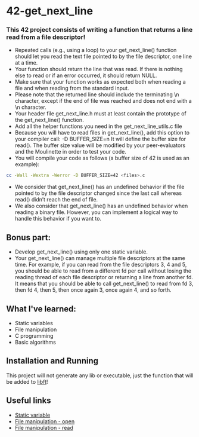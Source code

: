 
# 42-get_next_line

### This 42 project consists of writing a function that returns a line read from a file descriptor!

- Repeated calls (e.g., using a loop) to your get_next_line() function should let you read the text file pointed to by the file descriptor, one line at a time.
- Your function should return the line that was read. If there is nothing else to read or if an error occurred, it should return NULL.
- Make sure that your function works as expected both when reading a file and when reading from the standard input.
- Please note that the returned line should include the terminating \n character, except if the end of file was reached and does not end with a \n character.
- Your header file get_next_line.h must at least contain the prototype of the get_next_line() function.
- Add all the helper functions you need in the get_next_line_utils.c file
- Because you will have to read files in get_next_line(), add this option to your compiler call: -D BUFFER_SIZE=n It will define the buffer size for read(). The buffer size value will be modified by your peer-evaluators and the Moulinette in order to test your code.
- You will compile your code as follows (a buffer size of 42 is used as an example):
```bash
cc -Wall -Wextra -Werror -D BUFFER_SIZE=42 <files>.c
```
- We consider that get_next_line() has an undefined behavior if the file pointed to by the file descriptor changed since the last call whereas read() didn’t reach the end of file. 
- We also consider that get_next_line() has an undefined behavior when reading a binary file. However, you can implement a logical way to handle this behavior if you want to.

## Bonus part:

- Develop get_next_line() using only one static variable.
- Your get_next_line() can manage multiple file descriptors at the same time. For example, if you can read from the file descriptors 3, 4 and 5, you should be able to read from a different fd per call without losing the reading thread of each file descriptor or returning a line from another fd. It means that you should be able to call get_next_line() to read from fd 3, then fd 4, then 5, then once again 3, once again 4, and so forth.










## What I've learned:
 - Static variables
 - File manipulation
 - C programming
 - Basic algorithms

## Installation and Running

This project will not generate any lib or executable, just the function that will be added to [libft](https://github.com/HeitorMP/42-libft)! 


    
## Useful links

- [Static variable](https://en.wikipedia.org/wiki/Static_variable)
- [File manipulation - open](https://man7.org/linux/man-pages/man2/open.2.html)
- [File manipulation - read](https://man7.org/linux/man-pages/man2/read.2.html)



